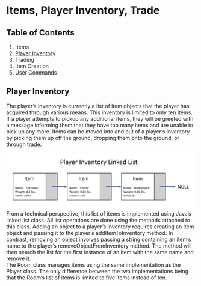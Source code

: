 # Items, Player Inventory, Trade

## Table of Contents
1. Items
2. [Player Inventory](#player-inventory)
3. Trading
4. Item Creation
5. User Commands

## Player Inventory
The player’s inventory is currently a list of item objects that the player has acquired through various means. This inventory is limited to only ten items. If a player attempts to pickup any additional items, they will be greeted with a message informing them that they have too many items and are unable to pick up any more. Items can be moved into and out of a player’s inventory by picking them up off the ground, dropping them onto the ground, or through trade.

![Inventory](InventoryLinkedList.png "Inventory Linked List")
From a technical perspective, this list of items is implemented using Java’s linked list class. All list operations are done using the methods attached to this class. Adding an object to a player’s inventory requires creating an item object and passing it to the player’s addItemToInventory method. In contrast, removing an object involves passing a string containing an item’s name to the player’s removeObjectFromInventory method. The method will then search the list for the first instance of an item with the same name and remove it.  
The Room class manages items using the same implementation as the Player class. The only difference between the two implementations being that the Room’s list of items is limited to five items instead of ten.
